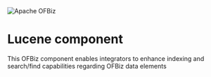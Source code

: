 <img src="https://s.apache.org/erwn1" alt="Apache OFBiz" />

# Lucene component
This OFBiz component enables integrators to enhance indexing and search/find capabilities
regarding OFBiz data elements

